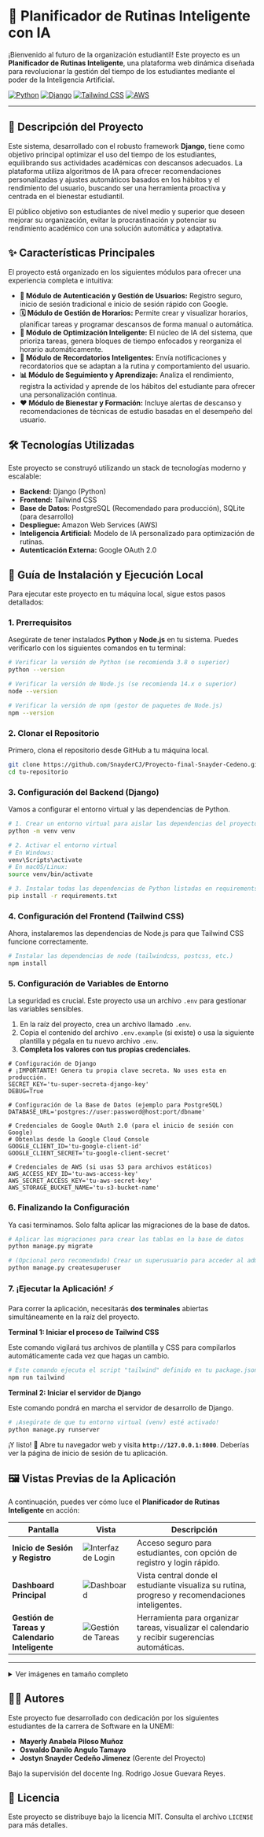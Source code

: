 # 🤖 Planificador de Rutinas Inteligente con IA

¡Bienvenido al futuro de la organización estudiantil! Este proyecto es un **Planificador de Rutinas Inteligente**, una plataforma web dinámica diseñada para revolucionar la gestión del tiempo de los estudiantes mediante el poder de la Inteligencia Artificial.

[![Python](https://img.shields.io/badge/Python-3.11+-blue.svg)](https://www.python.org/)
[![Django](https://img.shields.io/badge/Django-4.2+-092E20.svg)](https://www.djangoproject.com/)
[![Tailwind CSS](https://img.shields.io/badge/Tailwind_CSS-3-38B2AC.svg)](https://tailwindcss.com/)
[![AWS](https://img.shields.io/badge/AWS-Amazon_Web_Services-FF9900.svg)](https://aws.amazon.com/)

---

## 📜 Descripción del Proyecto

Este sistema, desarrollado con el robusto framework **Django**, tiene como objetivo principal optimizar el uso del tiempo de los estudiantes, equilibrando sus actividades académicas con descansos adecuados. La plataforma utiliza algoritmos de IA para ofrecer recomendaciones personalizadas y ajustes automáticos basados en los hábitos y el rendimiento del usuario, buscando ser una herramienta proactiva y centrada en el bienestar estudiantil.

El público objetivo son estudiantes de nivel medio y superior que deseen mejorar su organización, evitar la procrastinación y potenciar su rendimiento académico con una solución automática y adaptativa.

## ✨ Características Principales

El proyecto está organizado en los siguientes módulos para ofrecer una experiencia completa e intuitiva:

* **🔐 Módulo de Autenticación y Gestión de Usuarios:** Registro seguro, inicio de sesión tradicional e inicio de sesión rápido con Google.
* **🗓️ Módulo de Gestión de Horarios:** Permite crear y visualizar horarios, planificar tareas y programar descansos de forma manual o automática.
* **🧠 Módulo de Optimización Inteligente:** El núcleo de IA del sistema, que prioriza tareas, genera bloques de tiempo enfocados y reorganiza el horario automáticamente.
* **🔔 Módulo de Recordatorios Inteligentes:** Envía notificaciones y recordatorios que se adaptan a la rutina y comportamiento del usuario.
* **📊 Módulo de Seguimiento y Aprendizaje:** Analiza el rendimiento, registra la actividad y aprende de los hábitos del estudiante para ofrecer una personalización continua.
* **❤️ Módulo de Bienestar y Formación:** Incluye alertas de descanso y recomendaciones de técnicas de estudio basadas en el desempeño del usuario.

## 🛠️ Tecnologías Utilizadas

Este proyecto se construyó utilizando un stack de tecnologías moderno y escalable:

* **Backend:** Django (Python)
* **Frontend:** Tailwind CSS
* **Base de Datos:** PostgreSQL (Recomendado para producción), SQLite (para desarrollo)
* **Despliegue:** Amazon Web Services (AWS)
* **Inteligencia Artificial:** Modelo de IA personalizado para optimización de rutinas.
* **Autenticación Externa:** Google OAuth 2.0

## 🚀 Guía de Instalación y Ejecución Local

Para ejecutar este proyecto en tu máquina local, sigue estos pasos detallados:

### 1. Prerrequisitos

Asegúrate de tener instalados **Python** y **Node.js** en tu sistema. Puedes verificarlo con los siguientes comandos en tu terminal:

```bash
# Verificar la versión de Python (se recomienda 3.8 o superior)
python --version

# Verificar la versión de Node.js (se recomienda 14.x o superior)
node --version

# Verificar la versión de npm (gestor de paquetes de Node.js)
npm --version
```

### 2. Clonar el Repositorio

Primero, clona el repositorio desde GitHub a tu máquina local.

```bash
git clone https://github.com/SnayderCJ/Proyecto-final-Snayder-Cedeno.git
cd tu-repositorio
```

### 3. Configuración del Backend (Django)

Vamos a configurar el entorno virtual y las dependencias de Python.

```bash
# 1. Crear un entorno virtual para aislar las dependencias del proyecto
python -m venv venv

# 2. Activar el entorno virtual
# En Windows:
venv\Scripts\activate
# En macOS/Linux:
source venv/bin/activate

# 3. Instalar todas las dependencias de Python listadas en requirements.txt
pip install -r requirements.txt
```

### 4. Configuración del Frontend (Tailwind CSS)

Ahora, instalaremos las dependencias de Node.js para que Tailwind CSS funcione correctamente.

```bash
# Instalar las dependencias de node (tailwindcss, postcss, etc.)
npm install
```

### 5. Configuración de Variables de Entorno

La seguridad es crucial. Este proyecto usa un archivo `.env` para gestionar las variables sensibles.

1.  En la raíz del proyecto, crea un archivo llamado `.env`.
2.  Copia el contenido del archivo `.env.example` (si existe) o usa la siguiente plantilla y pégala en tu nuevo archivo `.env`.
3.  **Completa los valores con tus propias credenciales.**

```env
# Configuración de Django
# ¡IMPORTANTE! Genera tu propia clave secreta. No uses esta en producción.
SECRET_KEY='tu-super-secreta-django-key'
DEBUG=True

# Configuración de la Base de Datos (ejemplo para PostgreSQL)
DATABASE_URL='postgres://user:password@host:port/dbname'

# Credenciales de Google OAuth 2.0 (para el inicio de sesión con Google)
# Obtenlas desde la Google Cloud Console
GOOGLE_CLIENT_ID='tu-google-client-id'
GOOGLE_CLIENT_SECRET='tu-google-client-secret'

# Credenciales de AWS (si usas S3 para archivos estáticos)
AWS_ACCESS_KEY_ID='tu-aws-access-key'
AWS_SECRET_ACCESS_KEY='tu-aws-secret-key'
AWS_STORAGE_BUCKET_NAME='tu-s3-bucket-name'
```

### 6. Finalizando la Configuración

Ya casi terminamos. Solo falta aplicar las migraciones de la base de datos.

```bash
# Aplicar las migraciones para crear las tablas en la base de datos
python manage.py migrate

# (Opcional pero recomendado) Crear un superusuario para acceder al admin de Django
python manage.py createsuperuser
```

### 7. ¡Ejecutar la Aplicación! ⚡️

Para correr la aplicación, necesitarás **dos terminales** abiertas simultáneamente en la raíz del proyecto.

**Terminal 1: Iniciar el proceso de Tailwind CSS**

Este comando vigilará tus archivos de plantilla y CSS para compilarlos automáticamente cada vez que hagas un cambio.

```bash
# Este comando ejecuta el script "tailwind" definido en tu package.json
npm run tailwind
```

**Terminal 2: Iniciar el servidor de Django**

Este comando pondrá en marcha el servidor de desarrollo de Django.

```bash
# ¡Asegúrate de que tu entorno virtual (venv) esté activado!
python manage.py runserver
```

¡Y listo! 🎉 Abre tu navegador web y visita **`http://127.0.0.1:8000`**. Deberías ver la página de inicio de sesión de tu aplicación.

## 🖼️ Vistas Previas de la Aplicación

A continuación, puedes ver cómo luce el **Planificador de Rutinas Inteligente** en acción:

| Pantalla                                   | Vista                                                                                                                                                                                                                                         | Descripción                                                                                                 |
|---------------------------------------------|-----------------------------------------------------------------------------------------------------------------------------------------------------------------------------------------------------------------------------------------------|-------------------------------------------------------------------------------------------------------------|
| **Inicio de Sesión y Registro**             | ![Interfaz de Login](https://media.discordapp.net/attachments/1248680132865036310/1384005980857303100/image.png?ex=6850db83&is=684f8a03&hm=888ad2766f5ec5e24ad3ad3e0d7f8458a1e1168839a256dbb9a78ab2ffb301e4&=&format=webp&quality=lossless&width=160&height=220) | Acceso seguro para estudiantes, con opción de registro y login rápido.                                      |
| **Dashboard Principal**                     | ![Dashboard](https://media.discordapp.net/attachments/1248680132865036310/1384006249070461028/image.png?ex=6850dbc3&is=684f8a43&hm=e5cf4584b194c777d2aee505e42eb3c33616b4679a340139cf1e88be27af9828&=&format=webp&quality=lossless&width=260&height=120)      | Vista central donde el estudiante visualiza su rutina, progreso y recomendaciones inteligentes.              |
| **Gestión de Tareas y Calendario Inteligente** | ![Gestión de Tareas](https://media.discordapp.net/attachments/1248680132865036310/1384006389667729571/image.png?ex=6850dbe4&is=684f8a64&hm=bd8994d8f5a8b8ffc2a6f91d11453eb96da03638d23637abf09660d9fcd2450a&=&format=webp&quality=lossless&width=200&height=120) | Herramienta para organizar tareas, visualizar el calendario y recibir sugerencias automáticas.               |

---

<details>
<summary>Ver imágenes en tamaño completo</summary>

**Interfaz de Inicio de Sesión y Registro**  
![Interfaz de Login](https://media.discordapp.net/attachments/1248680132865036310/1384005980857303100/image.png?ex=6850db83&is=684f8a03&hm=888ad2766f5ec5e24ad3ad3e0d7f8458a1e1168839a256dbb9a78ab2ffb301e4&=&format=webp&quality=lossless&width=394&height=556)  
_Ilustración 1: interfaz de usuario login_

**Dashboard Principal del Estudiante**  
![Dashboard](https://media.discordapp.net/attachments/1248680132865036310/1384006249070461028/image.png?ex=6850dbc3&is=684f8a43&hm=e5cf4584b194c777d2aee505e42eb3c33616b4679a340139cf1e88be27af9828&=&format=webp&quality=lossless&width=1237&height=559)  
_Ilustración 3: interfaz de usuario Dashboard_

**Gestión de Tareas y Calendario Inteligente**  
![Gestión de Tareas](https://media.discordapp.net/attachments/1248680132865036310/1384006389667729571/image.png?ex=6850dbe4&is=684f8a64&hm=bd8994d8f5a8b8ffc2a6f91d11453eb96da03638d23637abf09660d9fcd2450a&=&format=webp&quality=lossless&width=959&height=562)  
_Ilustración 4: interfaz de usuario Gestión de tareas y Calendario_

</details>

## 🧑‍💻 Autores

Este proyecto fue desarrollado con dedicación por los siguientes estudiantes de la carrera de Software en la UNEMI:

* **Mayerly Anabela Piloso Muñoz**
* **Oswaldo Danilo Angulo Tamayo**
* **Jostyn Snayder Cedeño Jimenez** (Gerente del Proyecto)

Bajo la supervisión del docente Ing. Rodrigo Josue Guevara Reyes.

## 📄 Licencia

Este proyecto se distribuye bajo la licencia MIT. Consulta el archivo `LICENSE` para más detalles.